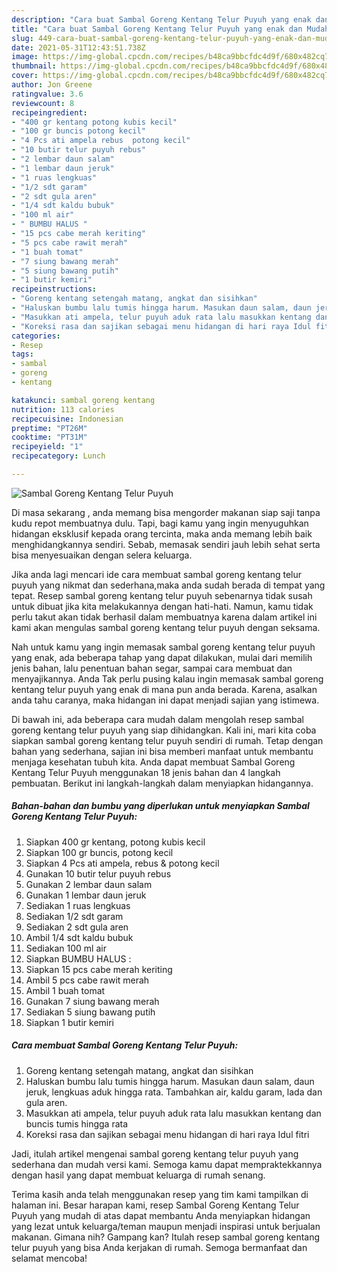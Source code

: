 ```yaml
---
description: "Cara buat Sambal Goreng Kentang Telur Puyuh yang enak dan Mudah Dibuat"
title: "Cara buat Sambal Goreng Kentang Telur Puyuh yang enak dan Mudah Dibuat"
slug: 449-cara-buat-sambal-goreng-kentang-telur-puyuh-yang-enak-dan-mudah-dibuat
date: 2021-05-31T12:43:51.738Z
image: https://img-global.cpcdn.com/recipes/b48ca9bbcfdc4d9f/680x482cq70/sambal-goreng-kentang-telur-puyuh-foto-resep-utama.jpg
thumbnail: https://img-global.cpcdn.com/recipes/b48ca9bbcfdc4d9f/680x482cq70/sambal-goreng-kentang-telur-puyuh-foto-resep-utama.jpg
cover: https://img-global.cpcdn.com/recipes/b48ca9bbcfdc4d9f/680x482cq70/sambal-goreng-kentang-telur-puyuh-foto-resep-utama.jpg
author: Jon Greene
ratingvalue: 3.6
reviewcount: 8
recipeingredient:
- "400 gr kentang potong kubis kecil"
- "100 gr buncis potong kecil"
- "4 Pcs ati ampela rebus  potong kecil"
- "10 butir telur puyuh rebus"
- "2 lembar daun salam"
- "1 lembar daun jeruk"
- "1 ruas lengkuas"
- "1/2 sdt garam"
- "2 sdt gula aren"
- "1/4 sdt kaldu bubuk"
- "100 ml air"
- " BUMBU HALUS "
- "15 pcs cabe merah keriting"
- "5 pcs cabe rawit merah"
- "1 buah tomat"
- "7 siung bawang merah"
- "5 siung bawang putih"
- "1 butir kemiri"
recipeinstructions:
- "Goreng kentang setengah matang, angkat dan sisihkan"
- "Haluskan bumbu lalu tumis hingga harum. Masukan daun salam, daun jeruk, lengkuas aduk hingga rata. Tambahkan air, kaldu garam, lada dan gula aren."
- "Masukkan ati ampela, telur puyuh aduk rata lalu masukkan kentang dan buncis tumis hingga rata"
- "Koreksi rasa dan sajikan sebagai menu hidangan di hari raya Idul fitri"
categories:
- Resep
tags:
- sambal
- goreng
- kentang

katakunci: sambal goreng kentang 
nutrition: 113 calories
recipecuisine: Indonesian
preptime: "PT26M"
cooktime: "PT31M"
recipeyield: "1"
recipecategory: Lunch

---
```



![Sambal Goreng Kentang Telur Puyuh](https://img-global.cpcdn.com/recipes/b48ca9bbcfdc4d9f/680x482cq70/sambal-goreng-kentang-telur-puyuh-foto-resep-utama.jpg)

Di masa  sekarang , anda memang bisa mengorder makanan siap saji tanpa kudu repot membuatnya dulu. Tapi, bagi kamu yang ingin menyuguhkan hidangan eksklusif kepada orang tercinta, maka anda memang lebih baik menghidangkannya sendiri. Sebab, memasak sendiri jauh lebih sehat serta bisa menyesuaikan dengan selera keluarga.

Jika anda lagi mencari ide cara membuat sambal goreng kentang telur puyuh yang nikmat dan sederhana,maka anda sudah berada di tempat yang tepat. Resep sambal goreng kentang telur puyuh  sebenarnya tidak susah untuk dibuat jika kita melakukannya dengan hati-hati. Namun, kamu tidak perlu takut akan tidak berhasil dalam membuatnya 
karena dalam artikel ini kami akan mengulas sambal goreng kentang telur puyuh dengan seksama.  



Nah untuk kamu yang ingin memasak sambal goreng kentang telur puyuh yang enak, ada beberapa tahap yang dapat dilakukan, mulai dari memilih jenis bahan, lalu penentuan bahan segar, sampai cara membuat dan menyajikannya. Anda Tak perlu pusing kalau ingin memasak sambal goreng kentang telur puyuh yang enak di mana pun anda berada. Karena, asalkan anda  tahu caranya, maka hidangan ini dapat menjadi sajian yang istimewa.

Di bawah ini, ada beberapa cara mudah dalam mengolah resep sambal goreng kentang telur puyuh yang siap dihidangkan. Kali ini, mari kita coba siapkan sambal goreng kentang telur puyuh sendiri di rumah. Tetap dengan bahan yang sederhana, sajian ini bisa memberi manfaat untuk membantu menjaga kesehatan tubuh kita. Anda dapat membuat Sambal Goreng Kentang Telur Puyuh menggunakan 18 jenis bahan dan 4 langkah pembuatan. Berikut ini langkah-langkah dalam menyiapkan hidangannya.

<!--inarticleads1-->

##### Bahan-bahan dan bumbu yang diperlukan untuk menyiapkan Sambal Goreng Kentang Telur Puyuh:

1. Siapkan 400 gr kentang, potong kubis kecil
1. Siapkan 100 gr buncis, potong kecil
1. Siapkan 4 Pcs ati ampela, rebus &amp; potong kecil
1. Gunakan 10 butir telur puyuh rebus
1. Gunakan 2 lembar daun salam
1. Gunakan 1 lembar daun jeruk
1. Sediakan 1 ruas lengkuas
1. Sediakan 1/2 sdt garam
1. Sediakan 2 sdt gula aren
1. Ambil 1/4 sdt kaldu bubuk
1. Sediakan 100 ml air
1. Siapkan  BUMBU HALUS :
1. Siapkan 15 pcs cabe merah keriting
1. Ambil 5 pcs cabe rawit merah
1. Ambil 1 buah tomat
1. Gunakan 7 siung bawang merah
1. Sediakan 5 siung bawang putih
1. Siapkan 1 butir kemiri




<!--inarticleads2-->

##### Cara membuat Sambal Goreng Kentang Telur Puyuh:

1. Goreng kentang setengah matang, angkat dan sisihkan
1. Haluskan bumbu lalu tumis hingga harum. Masukan daun salam, daun jeruk, lengkuas aduk hingga rata. Tambahkan air, kaldu garam, lada dan gula aren.
1. Masukkan ati ampela, telur puyuh aduk rata lalu masukkan kentang dan buncis tumis hingga rata
1. Koreksi rasa dan sajikan sebagai menu hidangan di hari raya Idul fitri




Jadi, itulah artikel mengenai  sambal goreng kentang telur puyuh  yang sederhana dan mudah versi kami. Semoga kamu dapat mempraktekkannya dengan hasil yang dapat membuat keluarga di rumah senang. 

Terima kasih anda telah menggunakan resep yang tim kami tampilkan di halaman ini. Besar harapan kami, resep  Sambal Goreng Kentang Telur Puyuh yang mudah di atas dapat membantu Anda menyiapkan hidangan yang lezat untuk keluarga/teman maupun menjadi inspirasi untuk berjualan makanan. Gimana nih? Gampang kan? Itulah resep sambal goreng kentang telur puyuh yang bisa Anda kerjakan di rumah. Semoga bermanfaat dan selamat mencoba!

